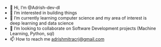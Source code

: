 - 👋 Hi, I’m @Adrish-dev-dl
- 👀 I’m interested in building things
- 🌱 I’m currently learning computer science and my area of interest is deep learning and data science
- 💞️ I’m looking to collaborate on Software Development projects (Machine Learning, Python, sql)
- 📫 How to reach me adrishmitracrj@gmail.com

<!---
Adrish-dev-dl/Adrish-dev-dl is a ✨ special ✨ repository because its `README.md` (this file) appears on your GitHub profile.
You can click the Preview link to take a look at your changes.
--->
